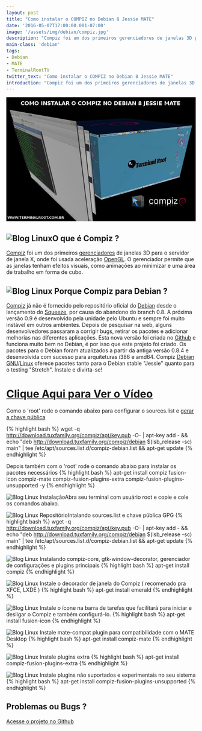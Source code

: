 ```yaml
---
layout: post
title: "Como instalar o COMPIZ no Debian 8 Jessie MATE"
date: '2016-05-07T17:00:00.001-07:00'
image: '/assets/img/debian/compiz.jpg'
description: "Compiz foi um dos primeiros gerenciadores de janelas 3D para o servidor de janela X, onde foi usada aceleração OpenGL."
main-class: 'debian'
tags:
- Debian
- MATE
- TerminalRootTV
twitter_text: "Como instalar o COMPIZ no Debian 8 Jessie MATE"
introduction: "Compiz foi um dos primeiros gerenciadores de janelas 3D para o servidor de janela X, onde foi usada aceleração OpenGL."
---
```

![Compiz Debian Blog Linux Terminal Root](/assets/img/debian/compiz.jpg "Compiz Debian Blog Linux Terminal Root")

## ![Blog Linux](http://compiz-debian.tuxfamily.org/images/title.jpg "Blog Linux")O que é Compiz ?


[Compiz](http://www.compiz.org/) foi um dos primeiros [gerenciadores](https://cse.google.com.br/cse/publicurl?cx=004473188612396442360:qs2ekmnkweq&q=gerenciadores) de janelas 3D para o servidor de janela X, onde foi usada aceleração [OpenGL](https://cse.google.com.br/cse/publicurl?cx=004473188612396442360:qs2ekmnkweq&q=OpenGL). O gerenciador permite que as janelas tenham efeitos visuais, como animações ao minimizar e uma área de trabalho em forma de cubo.

## ![Blog Linux](http://compiz-debian.tuxfamily.org/images/debian.jpg "Blog Linux") Porque Compiz para Debian ?



[Compiz](http://www.compiz.org/) já não é fornecido pelo repositório oficial do [Debian](https://cse.google.com.br/cse/publicurl?cx=004473188612396442360:qs2ekmnkweq&q=Debian) desde o lançamento do [Squeeze](https://cse.google.com.br/cse/publicurl?cx=004473188612396442360:qs2ekmnkweq&q=Squeeze), por causa do abandono do branch 0.8. A próxima versão 0.9 é desenvolvido pela unidade pelo Ubuntu e sempre foi muito instável em outros ambientes. Depois de pesquisar na web, alguns desenvolvedores passaram a corrigir bugs, retirar os pacotes e adicionar melhorias nas diferentes aplicações. Esta nova versão foi criada no [Github](https://cse.google.com.br/cse/publicurl?cx=004473188612396442360:qs2ekmnkweq&q=Github) e funciona muito bem no Debian, é por isso que este projeto foi criado. Os pacotes para o Debian foram atualizados a partir da antiga versão 0.8.4 e desenvolvida com sucesso para arquiteturas i386 e amd64. Compiz [Debian](http://www.terminalroot.com.br/tags#debian) [GNU](http://www.terminalroot.com.br/tags#gnu)/[Linux](https://cse.google.com.br/cse/publicurl?cx=004473188612396442360:qs2ekmnkweq&q=Linux) oferece pacotes tanto para o Debian stable "Jessie" quanto para o testing "Stretch".
Instale e divirta-se!


# [Clique Aqui para Ver o Vídeo](https://www.youtube.com/watch?v=1DbBQzuz9BE)


Como o 'root' rode o comando abaixo para configurar o sources.list e [gerar a chave pública](https://cse.google.com.br/cse/publicurl?cx=004473188612396442360:qs2ekmnkweq&q=chave_pública)

{% highlight bash %}
wget -q http://download.tuxfamily.org/compiz/apt/key.pub -O- | apt-key add - && echo "deb http://download.tuxfamily.org/compiz/debian $(lsb_release -sc) main" | tee /etc/apt/sources.list.d/compiz-debian.list && apt-get update
{% endhighlight %}

Depois também com o 'root' rode o comando abaixo para instalar os pacotes necessários
{% highlight bash %}
apt-get install compiz fusion-icon compiz-mate compiz-fusion-plugins-extra compiz-fusion-plugins-unsupported -y
{% endhighlight %}

      
![Blog Linux](http://compiz-debian.tuxfamily.org/images/install.jpg "Blog Linux")
InstalaçãoAbra seu terminal com usuário root e copie e cole os comandos abaixo.

![Blog Linux](http://compiz-debian.tuxfamily.org/images/keyring.jpg "Blog Linux")
RepositórioIntalando sources.list e chave pública GPG
{% highlight bash %}
wget -q  http://download.tuxfamily.org/compiz/apt/key.pub -O- | apt-key add -  && echo "deb http://download.tuxfamily.org/compiz/debian  $(lsb_release -sc) main" | tee  /etc/apt/sources.list.d/compiz-debian.list && apt-get update
{% endhighlight %}

![Blog Linux](http://compiz-debian.tuxfamily.org/images/compiz.jpg "Blog Linux")
Instalando compiz-core, gtk-window-decorator, gerenciador de configurações e plugins principais
{% highlight bash %}
apt-get install compiz
{% endhighlight %}

![Blog Linux](http://compiz-debian.tuxfamily.org/images/emerald.jpg "Blog Linux")
Instale o decorador de janela do Compiz ( recomenado pra XFCE, LXDE )
{% highlight bash %}
apt-get install emerald
{% endhighlight %}

![Blog Linux](http://compiz-debian.tuxfamily.org/images/fusion-icon.jpg "Blog Linux")
Instale o ícone na barra de tarefas que facilitará para iniciar e desligar o Compiz e também configurá-lo.
{% highlight bash %}
apt-get install fusion-icon
{% endhighlight %}

![Blog Linux](http://compiz-debian.tuxfamily.org/images/mate.jpg "Blog Linux")
Instale mate-compat plugin para compatibilidade com o MATE Desktop
{% highlight bash %}
apt-get install compiz-mate
{% endhighlight %}

![Blog Linux](http://compiz-debian.tuxfamily.org/images/plugins-extra.jpg "Blog Linux")
Instale plugins extra
{% highlight bash %}
apt-get install compiz-fusion-plugins-extra
{% endhighlight %}

![Blog Linux](http://compiz-debian.tuxfamily.org/images/plugins-exp.jpg "Blog Linux")
Instale plugins não suportados e experimentais no seu sistema
{% highlight bash %}
apt-get install compiz-fusion-plugins-unsupported
{% endhighlight %}

## Problemas ou Bugs ?
[Acesse o projeto no Github](http://compiz-debian.tuxfamily.org/)

